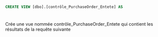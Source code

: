 ###
```SQL
CREATE VIEW [dbo].[contrôle_PurchaseOrder_Entete] AS
```
#
Crée une vue nommée contrôle_PurchaseOrder_Entete qui contient les résultats de la requête suivante
